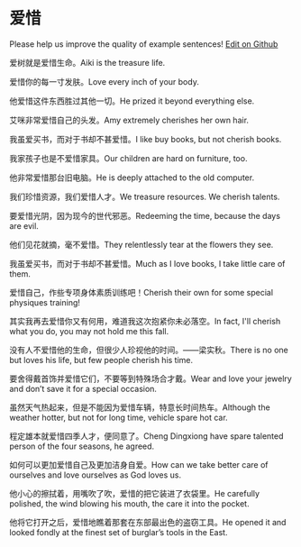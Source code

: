 # 爱惜

Please help us improve the quality of example sentences! [Edit on Github](https://github.com/jiyushe/jiyu-example-sentence-source/blob/main/chinese/aixi.md)

<p><span class="chinese">爱树就是爱惜生命。</span><span class="english">Aiki is the treasure life.</span></p>

<p><span class="chinese">爱惜你的每一寸发肤。</span><span class="english">Love every inch of your body.</span></p>

<p><span class="chinese">他爱惜这件东西胜过其他一切。</span><span class="english">He prized it beyond everything else.</span></p>

<p><span class="chinese">艾咪非常爱惜自己的头发。</span><span class="english">Amy extremely cherishes her own hair.</span></p>

<p><span class="chinese">我虽爱买书，而对于书却不甚爱惜。</span><span class="english">I like buy books, but not cherish books.</span></p>

<p><span class="chinese">我家孩子也是不爱惜家具。</span><span class="english">Our children are hard on furniture, too.</span></p>

<p><span class="chinese">他非常爱惜那台旧电脑。</span><span class="english">He is deeply attached to the old computer.</span></p>

<p><span class="chinese">我们珍惜资源，我们爱惜人才。</span><span class="english">We treasure resources. We cherish talents.</span></p>

<p><span class="chinese">要爱惜光阴，因为现今的世代邪恶。</span><span class="english">Redeeming the time, because the days are evil.</span></p>

<p><span class="chinese">他们见花就摘，毫不爱惜。</span><span class="english">They relentlessly tear at the flowers they see.</span></p>

<p><span class="chinese">我虽爱买书，而对于书却不甚爱惜。</span><span class="english">Much as I love books, I take little care of them.</span></p>

<p><span class="chinese">爱惜自己，作些专项身体素质训练吧！</span><span class="english">Cherish their own for some special physiques training!</span></p>

<p><span class="chinese">其实我再去爱惜你又有何用，难道我这次抱紧你未必落空。</span><span class="english">In fact, I'll cherish what you do, you may not hold me this fall.</span></p>

<p><span class="chinese">没有人不爱惜他的生命，但很少人珍视他的时间。——梁实秋。</span><span class="english">There is no one but loves his life, but few people cherish his time.</span></p>

<p><span class="chinese">要舍得戴首饰并爱惜它们，不要等到特殊场合才戴。</span><span class="english">Wear and love your jewelry and don’t save it for a special occasion.</span></p>

<p><span class="chinese">虽然天气热起来，但是不能因为爱惜车辆，特意长时间热车。</span><span class="english">Although the weather hotter, but not for long time, vehicle spare hot car.</span></p>

<p><span class="chinese">程定雄本就爱惜四季人才，便同意了。</span><span class="english">Cheng Dingxiong have spare talented person of the four seasons, he agreed.</span></p>

<p><span class="chinese">如何可以更加爱惜自己及更加洁身自爱。</span><span class="english">How can we take better care of ourselves and love ourselves as God loves us.</span></p>

<p><span class="chinese">他小心的擦拭着，用嘴吹了吹，爱惜的把它装进了衣袋里。</span><span class="english">He carefully polished, the wind blowing his mouth, the care it into the pocket.</span></p>

<p><span class="chinese">他将它打开之后，爱惜地瞧着那套在东部最出色的盗窃工具。</span><span class="english">He opened it and looked fondly at the finest set of burglar’s tools in the East.</span></p>

